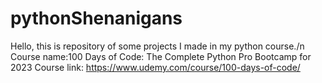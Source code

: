# pythonShenanigans
Hello, this is repository of some projects I made in my python course./n
Course name:100 Days of Code: The Complete Python Pro Bootcamp for 2023
Course link: https://www.udemy.com/course/100-days-of-code/
